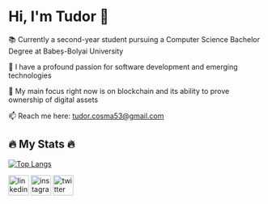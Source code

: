 # Hi, I'm Tudor 👋

📚 Currently a second-year student pursuing a Computer Science Bachelor Degree at Babeș-Bolyai University

🌱 I have a profound passion for software development and emerging technologies

👀 My main focus right now is on blockchain and its ability to prove ownership of digital assets

📫 Reach me here: tudor.cosma53@gmail.com


## 🔥 My Stats 🔥

[![Top Langs](https://github-readme-stats.vercel.app/api/top-langs/?username=anuraghazra&layout=donut&theme=tokyonight)](https://github.com/cosmatudor)

[<img src='https://cdn.jsdelivr.net/npm/simple-icons@3.0.1/icons/linkedin.svg' alt='linkedin' height='40'>](https://www.linkedin.com/in/tudor-cosma-888185298/)  [<img src='https://cdn.jsdelivr.net/npm/simple-icons@3.0.1/icons/instagram.svg' alt='instagram' height='40'>](https://www.instagram.com/tudorc5/)  [<img src='https://cdn.jsdelivr.net/npm/simple-icons@3.0.1/icons/twitter.svg' alt='twitter' height='40'>](https://twitter.com/TudorCosma)  


